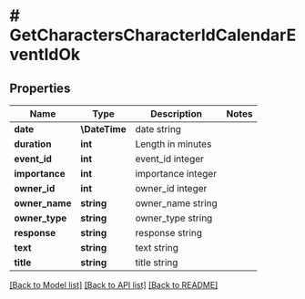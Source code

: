 # # GetCharactersCharacterIdCalendarEventIdOk

## Properties

Name | Type | Description | Notes
------------ | ------------- | ------------- | -------------
**date** | **\DateTime** | date string |
**duration** | **int** | Length in minutes |
**event_id** | **int** | event_id integer |
**importance** | **int** | importance integer |
**owner_id** | **int** | owner_id integer |
**owner_name** | **string** | owner_name string |
**owner_type** | **string** | owner_type string |
**response** | **string** | response string |
**text** | **string** | text string |
**title** | **string** | title string |

[[Back to Model list]](../../README.md#models) [[Back to API list]](../../README.md#endpoints) [[Back to README]](../../README.md)
